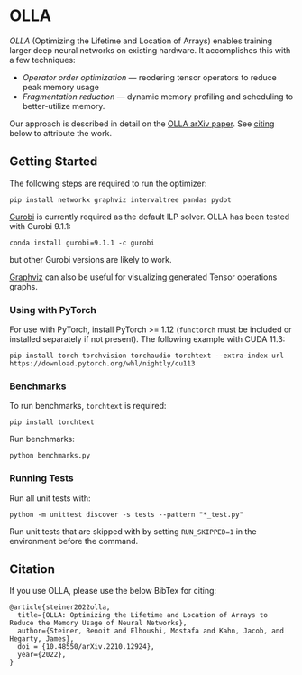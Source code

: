 # OLLA

*OLLA* (Optimizing the Lifetime and Location of Arrays) enables training larger deep neural networks on existing hardware. It accomplishes this with a few techniques:
- *Operator order optimization* — reodering tensor operators to reduce peak memory usage
- *Fragmentation reduction* — dynamic memory profiling and scheduling to better-utilize memory.

Our approach is described in detail on the [OLLA arXiv paper](https://arxiv.org/abs/2210.12924). See [citing](#citation) below to attribute the work.

## Getting Started
The following steps are required to run the optimizer:
```
pip install networkx graphviz intervaltree pandas pydot
```
[Gurobi](https://support.gurobi.com/hc/en-us/articles/360044290292-How-do-I-install-Gurobi-for-Python-) is currently required as the default ILP solver. OLLA has been tested with Gurobi 9.1.1:
```
conda install gurobi=9.1.1 -c gurobi
```
but other Gurobi versions are likely to work.

[Graphviz](https://graphviz.org/download/) can also be useful for visualizing generated Tensor operations graphs.

### Using with PyTorch
For use with PyTorch, install PyTorch >= 1.12 (`functorch` must be included or installed separately if not present). The following example with CUDA 11.3:
```
pip install torch torchvision torchaudio torchtext --extra-index-url https://download.pytorch.org/whl/nightly/cu113
```

### Benchmarks
To run benchmarks, `torchtext` is required:
```
pip install torchtext
```
Run benchmarks:
```
python benchmarks.py
```

### Running Tests
Run all unit tests with:
```
python -m unittest discover -s tests --pattern "*_test.py"
```

Run unit tests that are skipped with by setting `RUN_SKIPPED=1` in the environment before the command.

## Citation

If you use OLLA, please use the below BibTex for citing:
```text
@article{steiner2022olla,
  title={OLLA: Optimizing the Lifetime and Location of Arrays to Reduce the Memory Usage of Neural Networks},
  author={Steiner, Benoit and Elhoushi, Mostafa and Kahn, Jacob, and Hegarty, James},
  doi = {10.48550/arXiv.2210.12924},
  year={2022},
}
```

